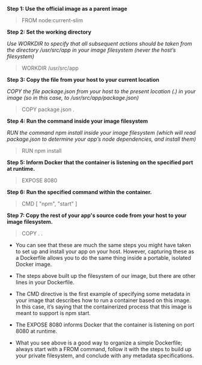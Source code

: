 **Step 1: Use the official image as a parent image**
> FROM node:current-slim

**Step 2: Set the working directory**

*Use WORKDIR to specify that all subsequent actions should be taken from the  directory /usr/src/app in your image filesystem (never the host’s filesystem)*
> WORKDIR /usr/src/app


**Step 3: Copy the file from your host to your current location**

*COPY the file package.json from your host to the present location (.) in your image (so in this case, to /usr/src/app/package.json)*
> COPY package.json .

**Step 4: Run the command inside your image filesystem**

*RUN the command npm install inside your image filesystem (which will read package.json to determine your app’s node dependencies, and install them)*
> RUN npm install

**Step 5: Inform Docker that the container is listening on the specified port at runtime.**
> EXPOSE 8080

**Step 6: Run the specified command within the container.**
> CMD [ "npm", "start" ]

**Step 7: Copy the rest of your app's source code from your host to your image filesystem.**
 > COPY . .
      
    
    
    
    
    
- You can see that these are much the same steps you might have taken to set up and install your app on your host. 
However, capturing these as a Dockerfile allows you to do the same thing inside a portable, isolated Docker image.

- The steps above built up the filesystem of our image, but there are other lines in your Dockerfile.

- The CMD directive is the first example of specifying some metadata in your image that describes how to run a container 
   based on this image. In this case, it’s saying that the containerized process that this image is meant to support is npm start.

- The EXPOSE 8080 informs Docker that the container is listening on port 8080 at runtime.

- What you see above is a good way to organize a simple Dockerfile; always start with a FROM command, follow it with the steps to build up your private filesystem, and conclude with any metadata specifications. 

